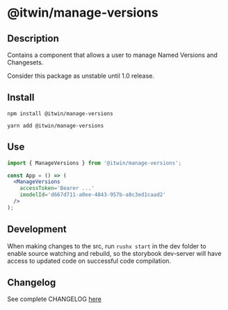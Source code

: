 # @itwin/manage-versions

## Description

Contains a component that allows a user to manage Named Versions and Changesets.

Consider this package as unstable until 1.0 release.

## Install

```
npm install @itwin/manage-versions
```

```
yarn add @itwin/manage-versions
```

## Use

```jsx
import { ManageVersions } from '@itwin/manage-versions';

const App = () => (
  <ManageVersions 
    accessToken='Bearer ...'
    imodelId='d667d711-a0ee-4843-957b-a8c3ed1caad2'
  />
);
```

## Development

When making changes to the src, run `rushx start` in the dev folder to enable source watching and rebuild, so the storybook dev-server will have access to updated code on successful code compilation.

## Changelog

See complete CHANGELOG [here](./CHANGELOG.md)

